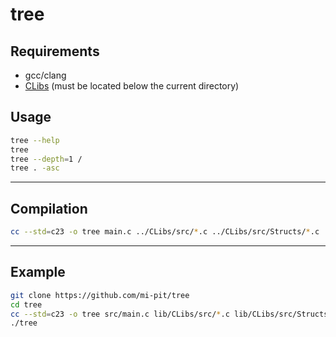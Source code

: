 # tree

## Requirements

* gcc/clang
* [CLibs](https://github.com/mi-pit/CLibs) (must be located below the current directory)

## Usage

```bash
tree --help
tree
tree --depth=1 /
tree . -asc
```

---

## Compilation

```bash
cc --std=c23 -o tree main.c ../CLibs/src/*.c ../CLibs/src/Structs/*.c
```

---

## Example

```bash
git clone https://github.com/mi-pit/tree
cd tree
cc --std=c23 -o tree src/main.c lib/CLibs/src/*.c lib/CLibs/src/Structs/*.c
./tree
```
